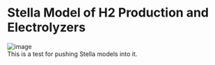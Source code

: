 # Stella Model of H2 Production and Electrolyzers
<c> ![image](https://github.com/user-attachments/assets/11d5ce1d-4e8a-4320-9a83-de7782f325da) </c>
<br>
This is a test for pushing Stella models into it.
